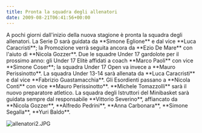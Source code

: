 ```yaml
---
title: Pronta la squadra degli allenatori
date: 2009-08-21T06:41:56+00:00
---
```

A pochi giorni dall'inizio della nuova stagione è pronta la squadra degli allenatori. La Serie D sarà guidata da \*\*Simone Eglione\*\* e dal vice \*\*Luca Caracristi\*\*; la Promozione verrà seguita ancora da \*\*Ezio De Mare\*\* con l'aiuto di \*\*Nicola Gozzer\*\*. Due le squadre Under 17 gardolote per il prossimo anno: gli Under 17 Elitè affidati a coach \*\*Marco Paoli\*\* con vice \*\*Simone Coser\*\*; la squadra Under 17 Open va invece a \*\*Mauro Perissinotto\*\*. La squadra Under 13-14 sarà allenata da \*\*Luca Caracristi\*\* e dal vice \*\*Fabrizio Guastamacchia\*\*. Gli Esordienti passano a \*\*Nicola Conti\*\* con vice \*\*Mauro Perissinotto\*\*. \*\*Michele Tomazzolli\*\* sarà il nuovo preparatore atletico. La squadra degli Istruttori del Minibasket sarà guidata sempre dal responsabile \*\*Vittorio Severino\*\*, affiancato da \*\*Nicola Gozzer\*\*, \*\*Alfredo Pedrini\*\*, \*\*Anna Carbonara\*\*, \*\*Simone Segalla\*\*, \*\*Yuri Baldo\*\*.

![allenatori2.JPG](http://www.basketgardolo.it/wp-content/uploads/2009/08/allenatori2.JPG)
